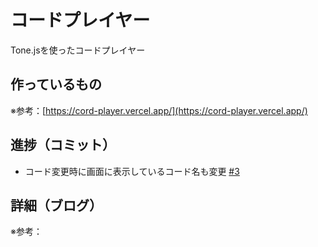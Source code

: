 # コードプレイヤー

Tone.jsを使ったコードプレイヤー

## 作っているもの

※参考：[https://cord-player.vercel.app/](https://cord-player.vercel.app/)

## 進捗（コミット）

- コード変更時に画面に表示しているコード名も変更 [#3](https://github.com/ryo-i/next-app-started/issues/3)

## 詳細（ブログ）

※参考：[]()